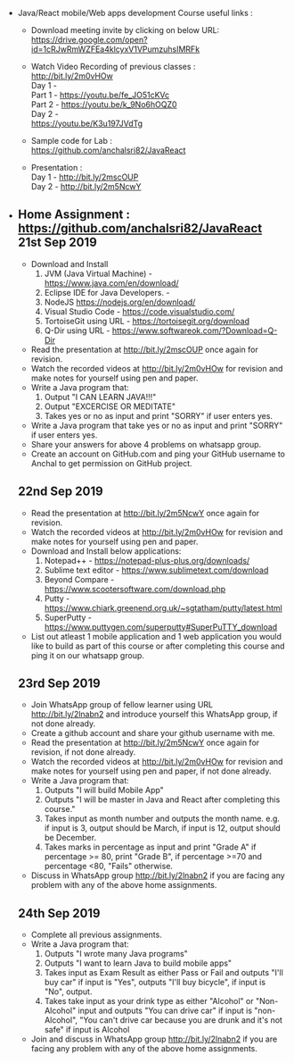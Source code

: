 * Java/React mobile/Web apps development Course useful links :  <br/>
	*  Download meeting invite by clicking on below URL: <br/>
		https://drive.google.com/open?id=1cRJwRmWZFEa4klcyxV1VPumzuhsIMRFk

	* Watch Video Recording of previous classes : <br/>
		http://bit.ly/2m0vHOw <br/>
		Day 1 - <br/>
			Part 1 - https://youtu.be/fe_JO51cKVc <br/>
			Part 2 - https://youtu.be/k_9No6hOQZ0 <br/>
		Day 2 -  <br/>
			https://youtu.be/K3u197JVdTg <br/>

	* Sample code for Lab :  <br/>
		https://github.com/anchalsri82/JavaReact

	* Presentation : <br/>
		Day 1 - http://bit.ly/2mscOUP	<br/>
		Day 2 - http://bit.ly/2m5NcwY

* Home Assignment : <br/>
	https://github.com/anchalsri82/JavaReact<br/>
	21st Sep 2019
	--------------
	* Download and Install 
		1. JVM (Java Virtual Machine) - https://www.java.com/en/download/
		2. Eclipse IDE for Java Developers. - 
		3. NodeJS https://nodejs.org/en/download/
		4. Visual Studio Code - https://code.visualstudio.com/
		5. TortoiseGit using URL - https://tortoisegit.org/download
		6. Q-Dir using URL - https://www.softwareok.com/?Download=Q-Dir
	* Read the presentation at http://bit.ly/2mscOUP once again for revision.
	* Watch the recorded videos at http://bit.ly/2m0vHOw for revision and make notes for yourself using pen and paper.
	* Write a Java program that:
		1. Output "I CAN LEARN JAVA!!!"
		2. Output "EXCERCISE OR MEDITATE"
		3. Takes yes or no as input and print "SORRY" if user enters yes.
	* Write a Java program that take yes or no as input and print "SORRY" if user enters yes.
	* Share your answers for above 4 problems on whatsapp group.
	* Create an account on GitHub.com and ping your GitHub username to Anchal to get permission on GitHub project.

	22nd Sep 2019
	--------------
	* Read the presentation at http://bit.ly/2m5NcwY once again for revision.
	* Watch the recorded videos at http://bit.ly/2m0vHOw for revision and make notes for yourself using pen and paper.
	* Download and Install below applications:
		1. Notepad++ 			- https://notepad-plus-plus.org/downloads/
		2. Sublime text editor 	- https://www.sublimetext.com/download
		3. Beyond Compare 		- https://www.scootersoftware.com/download.php
		4. Putty 				- https://www.chiark.greenend.org.uk/~sgtatham/putty/latest.html
		5. SuperPutty 			- https://www.puttygen.com/superputty#SuperPuTTY_download
	* List out atleast 1 mobile application and 1 web application you would like to build as part of this course or after completing this course and ping it on our whatsapp group.

	23rd Sep 2019
	--------------
	* Join WhatsApp group of fellow learner using URL http://bit.ly/2lnabn2 and introduce yourself this WhatsApp group, if not done already.
	* Create a github account and share your github username with me.
	* Read the presentation at http://bit.ly/2m5NcwY once again for revision, if not done already.
	* Watch the recorded videos at http://bit.ly/2m0vHOw for revision and make notes for yourself using pen and paper, if not done already.
	* Write a Java program that:
		1. Outputs "I will build Mobile App"
		2. Outputs "I will be master in Java and React after completing this course."
		3. Takes input as month number and outputs the month name. e.g. if input is 3, output should be March, if input is 12, output should be December.
		4. Takes marks in percentage as input and print "Grade A" if percentage >= 80, print "Grade B", if percentage >=70 and percentage <80, "Fails" otherwise.
	* Discuss in WhatsApp group http://bit.ly/2lnabn2 if you are facing any problem with any of the above home assignments.
	
	24th Sep 2019
	--------------
	* Complete all previous assignments.
	* Write a Java program that:
		1. Outputs "I wrote many Java programs"
		2. Outputs "I want to learn Java to build mobile apps"
		3. Takes input as Exam Result as either Pass or Fail and outputs "I'll buy car" if input is "Yes", outputs "I'll buy bicycle", if input is "No", output.
		4. Takes take input as your drink type as either "Alcohol" or "Non-Alcohol" input and outputs "You can drive car" if input is "non-Alcohol", "You can't drive car because you are drunk and it's not safe" if input is Alcohol
	* Join and discuss in WhatsApp group http://bit.ly/2lnabn2 if you are facing any problem with any of the above home assignments.
	
	
